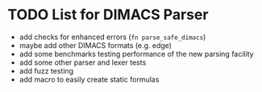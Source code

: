 TODO List for DIMACS Parser
===========================

 - add checks for enhanced errors (`fn parse_safe_dimacs`)
 - maybe add other DIMACS formats (e.g. edge)
 - add some benchmarks testing performance of the new parsing facility
 - add some other parser and lexer tests
 - add fuzz testing
 - add macro to easily create static formulas
 